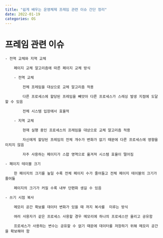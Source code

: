 ```yaml
---
title: "쉽게 배우는 운영체제 프레임 관련 이슈 간단 정리"
date: 2022-01-19
categories: OS
---
```


# 프레임 관련 이슈

    - 전역 교체와 지역 교체

        페이지 교체 알고리즘에 따른 페이지 교체 방식

        - 전역 교체

            전체 프레임을 대상으로 교체 알고리즘 적용

            다른 프로세스에 할당된 프레임을 빼앗아 다른 프로세스가 스레싱 발생 지점에 도달할 수 있음

            전체 시스템 입장에서 효율적

        - 지역 교체

            현재 실행 중인 프로세스의 프레임을 대상으로 교체 알고리즘 적용

            자신에게 할당된 프레임의 전체 개수가 변화가 없기 때문에 다른 프로세스에 영향을 미치지 않음

            자주 사용하는 페이지가 스왑 영역으로 옮겨져 시스템 효율이 떨어짐

    - 페이지 테이블 크기

        한 페이지의 크기를 높일 수록 전체 페이지 수가 줄어들고 전체 페이지 테이블의 크기가 줄어듦

        페이지의 크기가 커질 수록 내부 단편화 생길 수 있음

    - 쓰기 시점 복사

        메모리 공간 확보를 데이터 변화가 있을 때 까지 복사를  미루는 방식

        여러 사용자가 같은 프로세스 사용할 경우 메모리에 하나의 프로세스만 올리고 공유함

        프로세스가 사용하는 변수는 공유할 수 없기 때문에 데이터를 저장하기 위해 메모리 공간을 확보해야 함
